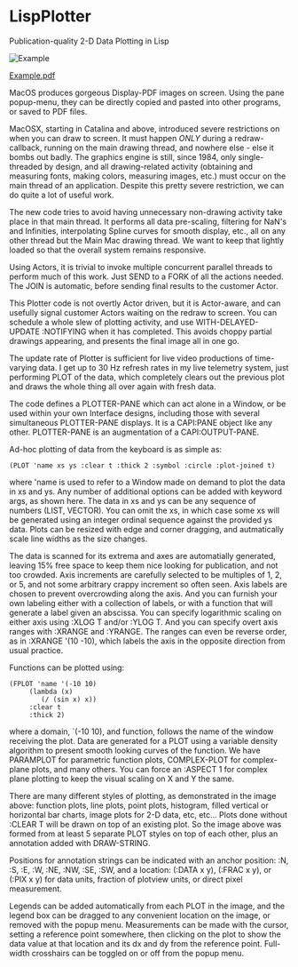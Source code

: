 LispPlotter
===========

Publication-quality 2-D Data Plotting in Lisp

![Example](https://github.com/dbmcclain/LispPlotter/assets/3160577/2e312dbc-c592-4e7f-9845-1eab6459cc4c)

[Example.pdf](https://github.com/dbmcclain/LispPlotter/files/14318921/Example.pdf)

MacOS produces gorgeous Display-PDF images on screen. Using the pane popup-menu, they can be directly copied and pasted into other programs, or saved to PDF files.

MacOSX, starting in Catalina and above, introduced severe restrictions on when you can draw to screen. It must happen *ONLY* during a redraw-callback, running on the main drawing thread, and nowhere else - else it bombs out badly. The graphics engine is still, since 1984, only single-threaded by design, and all drawing-related activity (obtaining and measuring fonts, making colors, measuring images, etc.) must occur on the main thread of an application. Despite this pretty severe restriction, we can do quite a lot of useful work.

The new code tries to avoid having unnecessary non-drawing activity take place in that main thread. It performs all data pre-scaling, filtering for NaN's and Infinities, interpolating Spline curves for smooth display, etc., all on any other thread but the Main Mac drawing thread. We want to keep that lightly loaded so that the overall system remains responsive.

Using Actors, it is trivial to invoke multiple concurrent parallel threads to perform much of this work. Just SEND to a FORK of all the actions needed. The JOIN is automatic, before sending final results to the customer Actor.

This Plotter code is not overtly Actor driven, but it is Actor-aware, and can usefully signal customer Actors waiting on the redraw to screen. You can schedule a whole slew of plotting activity, and use WITH-DELAYED-UPDATE :NOTIFYING when it has completed. This avoids choppy partial drawings appearing, and presents the final image all in one go. 

The update rate of Plotter is sufficient for live video productions of time-varying data. I get up to 30 Hz refresh rates in my live telemetry system, just performing PLOT of the data, which completely clears out the previous plot and draws the whole thing all over again with fresh data.

The code defines a PLOTTER-PANE which can act alone in a Window, or be used within your own Interface designs, including those with several simultaneous PLOTTER-PANE displays. It is a CAPI:PANE object like any other. PLOTTER-PANE is an augmentation of a CAPI:OUTPUT-PANE.

Ad-hoc plotting of data from the keyboard is as simple as:
```
(PLOT 'name xs ys :clear t :thick 2 :symbol :circle :plot-joined t)
```
where 'name is used to refer to a Window made on demand to plot the data in xs and ys. Any number of additional options can be added with keyword args, as shown here. The data in xs and ys can be any sequence of numbers (LIST, VECTOR). You can omit the xs, in which case some xs will be generated using an integer ordinal sequence against the provided ys data. Plots can be resized with edge and corner dragging, and autmatically scale line widths as the size changes.

The data is scanned for its extrema and axes are automatially generated, leaving 15% free space to keep them nice looking for publication, and not too crowded. Axis increments are carefully selected to be multiples of 1, 2, or 5, and not some arbitrary crappy increment so often seen. Axis labels are chosen to prevent overcrowding along the axis. And you can furnish your own labeling either with a collection of labels, or with a function that will generate a label given an abscissa. You can specify logarithmic scaling on either axis using :XLOG T and/or :YLOG T. And you can specify overt axis ranges with :XRANGE and :YRANGE. The ranges can even be reverse order, as in :XRANGE '(10 -10), which labels the axis in the opposite direction from usual practice.

Functions can be plotted using:
```
(FPLOT 'name '(-10 10)
     (lambda (x)
        (/ (sin x) x))
     :clear t
     :thick 2)
```
where a domain, `(-10 10), and function, follows the name of the window receiving the plot. Data are generated for a PLOT using a variable density algorithm to present smooth looking curves of the function. We have PARAMPLOT for parametric function plots, COMPLEX-PLOT for complex-plane plots, and many others. You can force an :ASPECT 1 for complex plane plotting to keep the visual scaling on X and Y the same.

There are many different styles of plotting, as demonstrated in the image above: function plots, line plots, point plots, histogram, filled vertical or horizontal bar charts, image plots for 2-D data, etc, etc... Plots done without :CLEAR T will be drawn on top of an existing plot. So the image above was formed from at least 5 separate PLOT styles on top of each other, plus an annotation added with DRAW-STRING. 

Positions for annotation strings can be indicated with an anchor position: :N, :S, :E, :W, :NE, :NW, :SE, :SW, and a location: (:DATA x y), (:FRAC x y), or (:PIX x y) for data units, fraction of plotview units, or direct pixel measurement. 

Legends can be added automatically from each PLOT in the image, and the legend box can be dragged to any convenient location on the image, or removed with the popup menu. Measurements can be made with the cursor, setting a reference point somewhere, then clicking on the plot to show the data value at that location and its dx and dy from the reference point. Full-width crosshairs can be toggled on or off from the popup menu.
